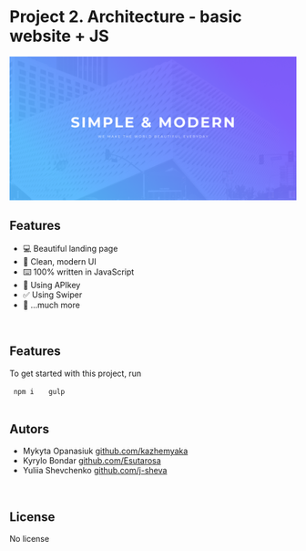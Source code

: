 # Project 2. Architecture - basic website + JS

<img src="app/images/cover/cover.png" alt="cover" />
<br>
<div>
  <h2>Features</h2>
  <ul>
    <li>💻 Beautiful landing page</li>
    <li>🌟 Clean, modern UI</li>
    <li>⌨️ 100% written in JavaScript</li>
    <li>🔑 Using APIkey</li>
    <li>✅ Using Swiper</li>
    <li>🎁 ...much more</li>
  </ul>
</div>
<br>
<div>
  <h2>Features</h2>
  <p>To get started with this project, run</p>
  <code> npm i  </code>
  <code> gulp </code>
</div>
<br>
<div>
  <h2>Autors</h2>
  <ul>
    <li>
      Mykyta Opanasiuk
      <a href="https://github.com/kazhemyaka">github.com/kazhemyaka</a>
    </li>
    <li>
      Kyrylo Bondar
      <a href="https://github.com/Esutarosa">github.com/Esutarosa</a>
    </li>
    <li>
      Yuliia Shevchenko
      <a href="https://github.com/j-sheva">github.com/j-sheva</a>
    </li>
  </ul>
</div>
<br>
<div>
  <h2>License</h2>
  <p>No license</p>
</div>
